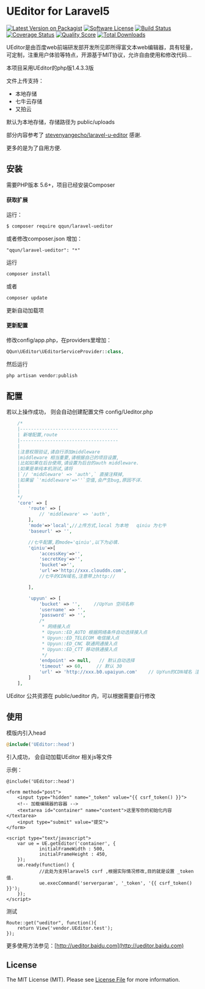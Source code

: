# UEditor for Laravel5

[![Latest Version on Packagist][ico-version]][link-packagist]
[![Software License][ico-license]](LICENSE.md)
[![Build Status][ico-travis]][link-travis]
[![Coverage Status][ico-scrutinizer]][link-scrutinizer]
[![Quality Score][ico-code-quality]][link-code-quality]
[![Total Downloads][ico-downloads]][link-downloads]


UEditor是由百度web前端研发部开发所见即所得富文本web编辑器，具有轻量，可定制，注重用户体验等特点，开源基于MIT协议，允许自由使用和修改代码...

本项目采用UEditor的php版1.4.3.3版

文件上传支持：

* 本地存储
* 七牛云存储
* 又拍云

默认为本地存储，存储路径为 public/uploads

部分内容参考了 [stevenyangecho/laravel-u-editor](https://github.com/stevenyangecho/laravel-u-editor) 感谢.

更多的是为了自用方便.

## 安装

需要PHP版本 5.6+，项目已经安装Composer

#### 获取扩展

运行：

``` bash
$ composer require qqun/laravel-ueditor
```

或者修改composer.json 增加：

```
"qqun/laravel-ueditor": "*"
```


运行

``` bash
composer install
```

或者

```bash
composer update
```
更新自动加载项

#### 更新配置

修改config/app.php，在providers里增加：

``` php
QQun\UEditor\UEditorServiceProvider::class,
```

然后运行

``` bash
php artisan vendor:publish
```



## 配置

若以上操作成功， 则会自动创建配置文件 config/Ueditor.php

``` php
    /*
    |------------------------------------
    | 新增配置,route
    |------------------------------------
    |
    |注意权限验证,请自行添加middleware
    |middleware 相当重要,请根据自己的项目设置,
    |比如如果在后台使用,请设置为后台的auth middleware.
    |如果是单纯本机测试,请将
    |`// 'middleware' => 'auth',` 直接注释掉,
    |如果留 `'middleware'=>''`空值,会产生bug,原因不详.
    |
    |
    */
    'core' => [
        'route' => [
            // 'middleware' => 'auth',
        ],
        'mode'=>'local',//上传方式,local 为本地   qiniu 为七牛
        'baseurl' => '',

        //七牛配置,若mode='qiniu',以下为必填.
        'qiniu'=>[
            'accessKey'=>'',
            'secretKey'=>'',
            'bucket'=>'',
            'url'=>'http://xxx.clouddn.com',
            //七牛的CDN域名,注意带上http://

        ],

        'upyun' => [
            'bucket' => '',     //UpYun 空间名称
            'username' => '',
            'password' => '',
            /*
             * 网络接入点
             * Upyun::ED_AUTO 根据网络条件自动选择接入点
             * Upyun::ED_TELECOM 电信接入点
             * Upyun::ED_CNC 联通网通接入点
             * Upyun::ED_CTT 移动铁通接入点
             */
            'endpoint' => null,   // 默认自动选择
            'timeout' => 60,     // 默认 30
            'url' => 'http://xxx.b0.upaiyun.com'    // UpYun的CDN域名 注意带上http://
        ]
    ],
```

UEditor 公共资源在 public/ueditor 内，可以根据需要自行修改



## 使用

模版内引入head

``` php
@include('UEditor::head')
```

引入成功， 会自动加载UEditor 相关js等文件

示例：

```
@include('UEditor::head')

<form method="post">
    <input type="hidden" name="_token" value="{{ csrf_token() }}">
    <!-- 加载编辑器的容器 -->
    <textarea id="container" name="content">这里写你的初始化内容</textarea>
    <input type="submit" value="提交">
</form>

<script type="text/javascript">
    var ue = UE.getEditor('container', {
            initialFrameWidth : 500,
            initialFrameHeight : 450,
    });
    ue.ready(function() {
            //此处为支持laravel5 csrf ,根据实际情况修改,目的就是设置 _token 值.
            ue.execCommand('serverparam', '_token', '{{ csrf_token() }}');
    });
</script>
```
测试

```
Route::get("ueditor", function(){
	return View('vendor.UEditor.test');
});
```

更多使用方法参见：[http://ueditor.baidu.com](http://ueditor.baidu.com)




## License

The MIT License (MIT). Please see [License File](LICENSE.md) for more information.

[ico-version]: https://img.shields.io/packagist/v/qqun/laravel-ueditor.svg?style=flat-square
[ico-license]: https://img.shields.io/badge/license-MIT-brightgreen.svg?style=flat-square
[ico-travis]: https://img.shields.io/travis/qqun/laravel-ueditor/master.svg?style=flat-square
[ico-scrutinizer]: https://img.shields.io/scrutinizer/coverage/g/qqun/laravel-ueditor.svg?style=flat-square
[ico-code-quality]: https://img.shields.io/scrutinizer/g/qqun/laravel-ueditor.svg?style=flat-square
[ico-downloads]: https://img.shields.io/packagist/dt/qqun/laravel-ueditor.svg?style=flat-square

[link-packagist]: https://packagist.org/packages/qqun/laravel-ueditor
[link-travis]: https://travis-ci.org/qqun/laravel-ueditor
[link-scrutinizer]: https://scrutinizer-ci.com/g/qqun/laravel-ueditor/code-structure
[link-code-quality]: https://scrutinizer-ci.com/g/qqun/laravel-ueditor
[link-downloads]: https://packagist.org/packages/qqun/laravel-ueditor
[link-author]: https://github.com/qqun
[link-contributors]: ../../contributors

